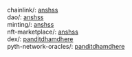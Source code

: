 chainlink/: [anshss](https://github.com/anshss)</br>
dao/: [anshss](https://github.com/anshss)</br>
minting/: [anshss](https://github.com/anshss)</br>
nft-marketplace/: [anshss](https://github.com/anshss)</br>
dex/: [panditdhamdhere](https://github.com/panditdhamdhere)</br>
pyth-network-oracles/: [panditdhamdhere](https://github.com/panditdhamdhere)</br>